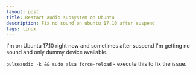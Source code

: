 ```yaml
---
layout: post
title: Restart audio subsystem on Ubuntu
description: Fix no sound on ubuntu 17.10 after suspend
tags: linux
---
```


I'm on Ubuntu 17.10 right now and sometimes after suspend
I'm getting no sound and only dummy device available.

`pulseaudio -k && sudo alsa force-reload` - execute this to fix the issue.
